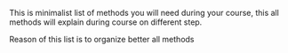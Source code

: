 This is minimalist list of methods you will need during your course,
this all methods will explain during course on different step. 

Reason of this list is to  organize better all methods 
